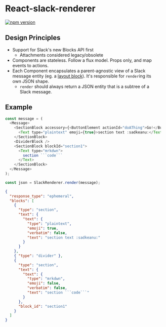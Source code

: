 # React-slack-renderer

[![npm version](https://img.shields.io/npm/v/react-slack-renderer.svg?style=for-the-badge)](https://npmjs.org/package/react-slack-renderer "View this project on npm")

## Design Principles

* Support for Slack's new Blocks API first
  * Attachments considered legacy/obsolete
* Components are stateless. Follow a flux model. Props only, and map events to actions.
* Each Component encapsulates a parent-agnostic view of a Slack message entity (eg. a [layout block](https://api.slack.com/reference/messaging/blocks)). It's responsible for `render`ing its own JSON shape.
  * `render` should always return a JSON entity that is a subtree of a Slack message.

## Example

```js
const message = (
  <Message>
    <SectionBlock accessory={<ButtonElement actionId="doAThing">Go!</ButtonElement>}>
      <Text type="plaintext" emoji={true}>section text :sadkeanu:</Text>
    </SectionBlock>
    <DividerBlock />
    <SectionBlock blockId="section1">
      <Text type="mrkdwn">
        section ```code```
      </Text>
    </SectionBlock>
  </Message>
);

const json = SlackRenderer.render(message);
```

```json
{
  "response_type": "ephemeral",
  "blocks": [
    {
      "type": "section",
      "text": {
        "text": {
          "type": "plaintext",
          "emoji": true,
          "verbatim": false,
          "text": "section text :sadkeanu:"
        }
      }
    },
    { "type": "divider" },
    {
      "type": "section",
      "text": {
        "text": {
          "type": "mrkdwn",
          "emoji": false,
          "verbatim": false,
          "text": "section ```code```"
        }
      },
      "block_id": "section1"
    }
  ]
}
```
